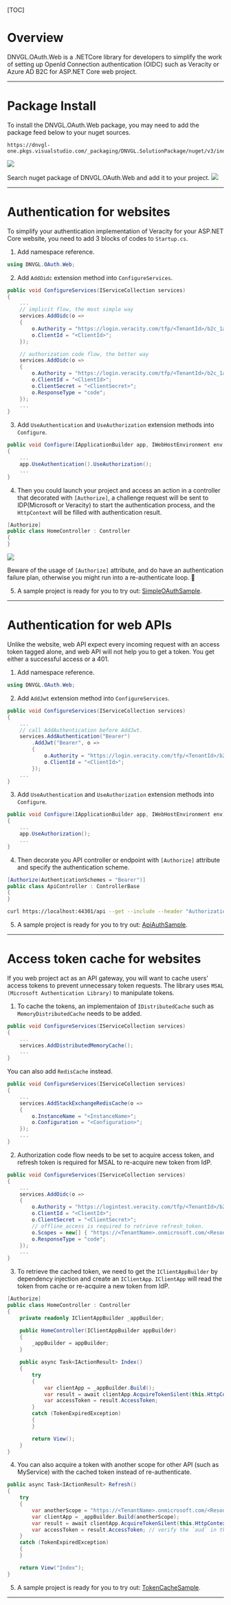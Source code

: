[TOC]

# Overview

DNVGL.OAuth.Web is a .NETCore library for developers to simplify the work of setting up OpenId Connection authentication (OIDC) such as Veracity or Azure AD B2C for ASP.NET Core web project.

---

# Package Install

To install the DNVGL.OAuth.Web package, you may need to add the package feed below to your nuget sources.

```
https://dnvgl-one.pkgs.visualstudio.com/_packaging/DNVGL.SolutionPackage/nuget/v3/index.json
```

![](../images/DNVGL.OAuth.Web/add-feed.png)

Search nuget package of DNVGL.OAuth.Web and add it to your project.
![](../images/DNVGL.OAuth.Web/download-package.png)

---

# Authentication for websites

To simplify your authentication implementation of Veracity for your ASP.NET Core website, you need to add 3 blocks of codes to `Startup.cs`.

1. Add namespace reference. 

```csharp
using DNVGL.OAuth.Web;
```

2. Add `AddOidc` extension method into `ConfigureServices`.
```csharp
public void ConfigureServices(IServiceCollection services)
{
	...
	// implicit flow, the most simple way
	services.AddOidc(o =>
	{
		o.Authority = "https://login.veracity.com/tfp/<TenantId>/b2c_1a_signinwithadfsidp/v2.0";
		o.ClientId = "<ClientId>";
	});

	// authorization code flow, the better way
	services.AddOidc(o =>
	{
		o.Authority = "https://login.veracity.com/tfp/<TenantId>/b2c_1a_signinwithadfsidp/v2.0";
		o.ClientId = "<ClientId>";
		o.ClientSecret = "<ClientSecret>";
		o.ResponseType = "code";
	});
	...
}
```

3. Add `UseAuthentication` and `UseAuthorization` extension methods into `Configure`.
```csharp
public void Configure(IApplicationBuilder app, IWebHostEnvironment env)
{
	...
	app.UseAuthentication().UseAuthorization();
	...
}
```

4. Then you could launch your project and access an action in a controller that decorated with `[Authorize]`, a challenge request will be sent to IDP(Microsoft or Veracity) to start the authentication process, and the `HttpContext` will be filled with authentication result. 

```csharp
[Authorize]
public class HomeController : Controller
{
}
```

![](../images/DNVGL.OAuth.Web/challenge.png)

Beware of the usage of `[Authorize]` attribute, and do have an authentication failure plan, otherwise you might run into a re-authenticate loop. 🤣

5. A sample project is ready for you to try out: [SimpleOAuthSample](https://dnvgl-one.visualstudio.com/Innersource/_git/DNVGL.SolutionPackage.Demo?path=/SimpleOAuthSample).

---

# Authentication for web APIs

Unlike the website, web API expect every incoming request with an access token tagged alone, and web API will not help you to get a token. You get either a successful access or a 401.

1. Add namespace reference. 

```csharp
using DNVGL.OAuth.Web;
```

2. Add `AddJwt` extension method into `ConfigureServices`.
```csharp
public void ConfigureServices(IServiceCollection services)
{
	...
	// call AddAuthentication before AddJwt.
	services.AddAuthentication("Bearer")
		.AddJwt("Bearer", o =>
		{
			o.Authority = "https://login.veracity.com/tfp/<TenantId>/b2c_1a_signinwithadfsidp/v2.0";
			o.ClientId = "<ClientId>";
		});
	...
}
```

3. Add `UseAuthentication` and `UseAuthorization` extension methods into `Configure`.
```csharp
public void Configure(IApplicationBuilder app, IWebHostEnvironment env)
{
	...
	app.UseAuthorization();
	...
}
```

4. Then decorate you API controller or endpoint with `[Authorize]` attribute and specify the authentication scheme.

```csharp
[Authorize(AuthenticationSchemes = "Bearer")]
public class ApiController : ControllerBase
{
}
```

```bash
curl https://localhost:44301/api --get --include --header "Authorization: Bearer <token>"
```

5. A sample project is ready for you to try out: [ApiAuthSample](https://dnvgl-one.visualstudio.com/Innersource/_git/DNVGL.SolutionPackage.Demo?path=/ApiAuthSample).

---

# Access token cache for websites

If you web project act as an API gateway, you will want to cache users' access tokens to prevent unnecessary token requests. The library uses `MSAL (Microsoft Authentication Library)` to manipulate tokens.

1. To cache the tokens, an implementaion of `IDistributedCache` such as `MemoryDistributedCache` needs to be added.

```csharp
public void ConfigureServices(IServiceCollection services)
{
	...
	services.AddDistributedMemoryCache();
	...
}
```

You can also add `RedisCache` instead.

```csharp
public void ConfigureServices(IServiceCollection services)
{
	...
	services.AddStackExchangeRedisCache(o =>
	{
		o.InstanceName = "<InstanceName>";
		o.Configuration = "<Configuration>";
	});
	...
}
```

2. Authorization code flow needs to be set to acquire access token, and refresh token is required for MSAL to re-acquire new token from IdP.

```csharp
public void ConfigureServices(IServiceCollection services)
{
	...
	services.AddOidc(o =>
	{
		o.Authority = "https://logintest.veracity.com/tfp/<TenantId>/b2c_1a_signinwithadfsidp/v2.0";
		o.ClientId = "<ClientId>";
		o.ClientSecret = "<ClientSecret>";
		// offline_access is required to retrieve refresh_token.
		o.Scopes = new[] { "https://<TenantName>.onmicrosoft.com/<ResourceId>/user_impersonation", "offline_access" };
		o.ResponseType = "code";
	});
	...
}
```

3. To retrieve the cached token, we need to get the `IClientAppBuilder` by dependency injection and create an `IClientApp`. `IClientApp` will read the token from cache or re-acquire a new token from IdP.

```csharp
[Authorize]
public class HomeController : Controller
{
	private readonly IClientAppBuilder _appBuilder;

	public HomeController(IClientAppBuilder appBuilder)
	{
		_appBuilder = appBuilder;
	}

	public async Task<IActionResult> Index()
	{
		try
		{
			var clientApp = _appBuilder.Build();
			var result = await clientApp.AcquireTokenSilent(this.HttpContext.User);
			var accessToken = result.AccessToken;
		}
		catch (TokenExpiredException)
		{
		}

		return View();
	}
}
```

4. You can also acquire a token with another scope for other API (such as MyService) with the cached token instead of re-authenticate.

```csharp
public async Task<IActionResult> Refresh()
{
	try
	{
		var anotherScope = "https://<TenantName>.onmicrosoft.com/<ResourceId>/user_impersonation";
		var clientApp = _appBuilder.Build(anotherScope);
		var result = await clientApp.AcquireTokenSilent(this.HttpContext.User);
		var accessToken = result.AccessToken; // verify the `aud` in the new access token.
	}
	catch (TokenExpiredException)
	{
	}

	return View("Index");
}
```

5. A sample project is ready for you to try out: [TokenCacheSample](https://dnvgl-one.visualstudio.com/Innersource/_git/DNVGL.SolutionPackage.Demo?path=/TokenCacheSample).
---

